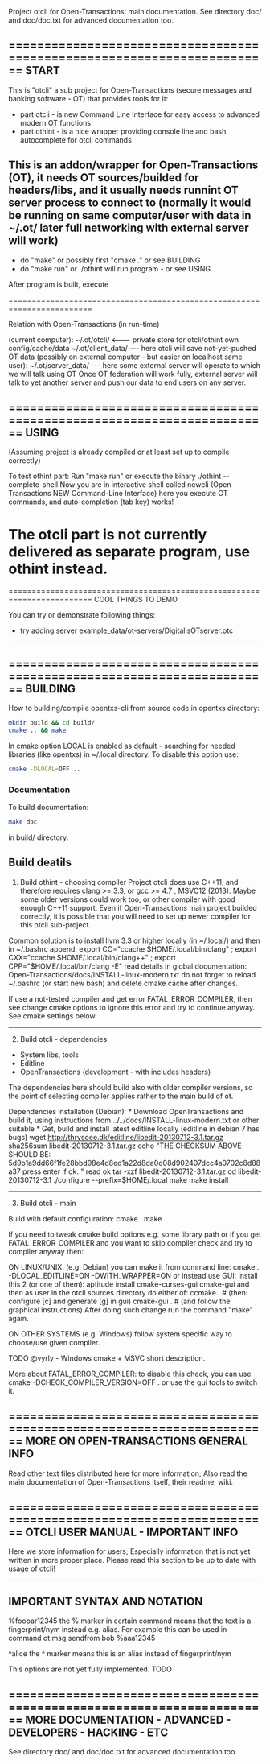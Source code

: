 
Project otcli for Open-Transactions: main documentation.
See directory doc/ and doc/doc.txt for advanced documentation too.


========================================================================
START
------------------------------------------------------------------------
This is "otcli" a sub project for Open-Transactions (secure messages and banking software - OT)
that provides tools for it:
* part otcli - is new Command Line Interface for easy access to advanced modern OT functions
* part othint - is a nice wrapper providing console line and bash autocomplete for otcli commands

This is an addon/wrapper for Open-Transactions (OT), it needs OT sources/builded for headers/libs,
and it usually needs runnint OT server process to connect to (normally it would be running
on same computer/user with data in ~/.ot/ later full networking with external server will work)
------------------------------------------------------------------------
* do "make" or possibly first "cmake ." or see BUILDING
* do "make run" or ./othint will run program - or see USING

After program is built, execute

========================================================================

Relation with Open-Transactions (in run-time)

(current computer):
~/.ot/otcli/ <--- private store for otcli/othint own config/cache/data
~/.ot/client_data/ --- here otcli will save not-yet-pushed OT data
(possibly on external computer - but easier on localhost same user):
~/.ot/server_data/ --- here some external server will operate to which we will talk using OT
Once OT federation will work fully, external server will talk to yet another server and push
our data to end users on any server.


========================================================================
USING
------------------------------------------------------------------------
(Assuming project is already compiled or at least set up to compile correctly)

To test othint part:
Run "make run" or execute the binary ./othint --complete-shell
Now you are in interactive shell called
newcli (Open Transactions NEW Command-Line Interface)
here you execute OT commands, and auto-completion (tab key) works!

The otcli part is not currently delivered as separate program, use othint instead.
========================================================================

========================================================================
COOL THINGS TO DEMO

You can try or demonstrate following things:
* try adding server example_data/ot-servers/DigitalisOTserver.otc
------------------------------------------------------------------------

========================================================================
BUILDING
------------------------------------------------------------------------

How to building/compile opentxs-cli from source code in opentxs directory:
```sh
mkdir build && cd build/
cmake .. && make
```
In cmake option LOCAL is enabled as default - searching for needed libraries (like opentxs) in ~/.local directory. To disable this option use: 
```sh 
cmake -DLOCAL=OFF ..
```
### Documentation 
To build documentation: 
```sh 
make doc
```
in build/ directory.

Build deatils
---------------------------------------
1) Build othint - choosing compiler
Project otcli does use C++11, and therefore requires clang >= 3.3, or gcc >= 4.7 , MSVC12 (2013).
Maybe some older versions could work too, or other compiler with good enough C++11 support.
Even if Open-Transactions main project builded correctly, it is possible that you will need
to set up newer compiler for this otcli sub-project.

Common solution is to install llvm 3.3 or higher locally (in ~/.local/) and then in ~/.bashrc append:
export CC="ccache $HOME/.local/bin/clang" ; export CXX="ccache $HOME/.local/bin/clang++" ; export CPP="$HOME/.local/bin/clang -E"
read details in global documentation: Open-Transactions/docs/INSTALL-linux-modern.txt
do not forget to reload ~/.bashrc (or start new bash) and delete cmake cache after changes.

If use a not-tested compiler and get error FATAL_ERROR_COMPILER, then see change cmake options
to ignore this error and try to continue anyway. See cmake settings below.

---------------------------------------
2) Build otcli - dependencies
- System libs, tools
- Editline
- OpenTransactions (development - with includes headers)

The dependencies here should build also with older compiler versions, so the point of selecting
compiler applies rather to the main build of ot.

Dependencies installation (Debian):
	* Download OpenTransactions and build it, using instructions from  ../../docs/INSTALL-linux-modern.txt or other suitable
	* Get, build and install latest editline locally (editline in debian 7 has bugs)
		wget http://thrysoee.dk/editline/libedit-20130712-3.1.tar.gz
		sha256sum libedit-20130712-3.1.tar.gz
		echo "THE CHECKSUM ABOVE SHOULD BE: 5d9b1a9dd66f1fe28bbd98e4d8ed1a22d8da0d08d902407dcc4a0702c8d88a37  press enter if ok. "
		read ok
		tar -xzf libedit-20130712-3.1.tar.gz
		cd libedit-20130712-3.1
		./configure --prefix=$HOME/.local
		make
		make install

---------------------------------------
3) Build otcli - main

Build with default configuration:
	cmake .
	make

If you need to tweak cmake build options e.g. some library path
or if you get FATAL_ERROR_COMPILER and you want to skip compiler
check and try to compiler anyway then:

ON LINUX/UNIX: (e.g. Debian)
you can make it from command line:
	cmake . -DLOCAL_EDITLINE=ON -DWITH_WRAPPER=ON
or instead use GUI: install this 2 (or one of them):
	aptitude install cmake-curses-gui cmake-gui
and then as user in the otcli sources directory do either of:
	ccmake .     # (then: configure [c] and generate [g] in gui)
	cmake-gui .  # (and follow the graphical instructions)
After doing such change run the command "make" again.

ON OTHER SYSTEMS (e.g. Windows)
follow system specific way to choose/use given compiler.

TODO @vyrly - Windows cmake + MSVC short description.

More about FATAL_ERROR_COMPILER:
to disable this check, you can use
	cmake  -DCHECK_COMPILER_VERSION=OFF .
or use the gui tools to switch it.

========================================================================
MORE ON OPEN-TRANSACTIONS GENERAL INFO
------------------------------------------------------------------------

Read other text files distributed here for more information;
Also read the main documentation of Open-Transactions itself, their readme, wiki.


========================================================================
OTCLI USER MANUAL - IMPORTANT INFO
------------------------------------------------------------------------

Here we store information for users;
Especially information that is not yet written in more proper place.
Please read this section to be up to date with usage of otcli!

------------------------------------------------------------------------
IMPORTANT SYNTAX AND NOTATION
------------------------------------------------------------------------

%foobar12345 the % marker in certain command means that the text is a fingerprint/nym instead e.g. alias.
For example this can be used in command ot msg sendfrom bob %aaa12345

^alice the ^ marker means this is an alias instead of fingerprint/nym

This options are not yet fully implemented. TODO



========================================================================
MORE DOCUMENTATION - ADVANCED - DEVELOPERS - HACKING - ETC
------------------------------------------------------------------------

See directory doc/ and doc/doc.txt for advanced documentation too.


